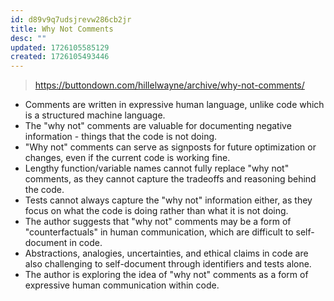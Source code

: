 ```yaml
---
id: d89v9q7udsjrevw286cb2jr
title: Why Not Comments
desc: ""
updated: 1726105585129
created: 1726105493446
---
```


> https://buttondown.com/hillelwayne/archive/why-not-comments/

- Comments are written in expressive human language, unlike code which is a structured machine language.
- The "why not" comments are valuable for documenting negative information - things that the code is not doing.
- "Why not" comments can serve as signposts for future optimization or changes, even if the current code is working fine.
- Lengthy function/variable names cannot fully replace "why not" comments, as they cannot capture the tradeoffs and reasoning behind the code.
- Tests cannot always capture the "why not" information either, as they focus on what the code is doing rather than what it is not doing.
- The author suggests that "why not" comments may be a form of "counterfactuals" in human communication, which are difficult to self-document in code.
- Abstractions, analogies, uncertainties, and ethical claims in code are also challenging to self-document through identifiers and tests alone.
- The author is exploring the idea of "why not" comments as a form of expressive human communication within code.
